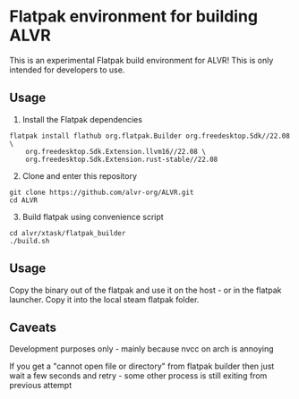 # Flatpak environment for building ALVR 

This is an experimental Flatpak build environment for ALVR! This is only intended for developers to use.

## Usage

1. Install the Flatpak dependencies 

```
flatpak install flathub org.flatpak.Builder org.freedesktop.Sdk//22.08 \
    org.freedesktop.Sdk.Extension.llvm16//22.08 \
    org.freedesktop.Sdk.Extension.rust-stable//22.08
```

2. Clone and enter this repository

```
git clone https://github.com/alvr-org/ALVR.git
cd ALVR
```

3. Build flatpak using convenience script

```
cd alvr/xtask/flatpak_builder
./build.sh
```

## Usage

Copy the binary out of the flatpak and use it on the host - or in the flatpak launcher. Copy it into the local steam flatpak folder.

## Caveats

Development purposes only - mainly because nvcc on arch is annoying

If you get a "cannot open file or directory" from flatpak builder then just wait a few seconds and retry - some other process is still exiting from previous attempt